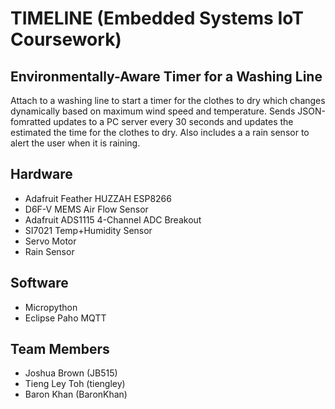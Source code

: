# TIMELINE (Embedded Systems IoT Coursework)

## Environmentally-Aware Timer for a Washing Line

Attach to a washing line to start a timer for the clothes to dry which changes dynamically based on maximum wind speed and temperature. Sends JSON-fomratted updates to a PC server every 30 seconds and updates the estimated the time for the clothes to dry. Also includes a a rain sensor to alert the user when it is raining.

## Hardware

* Adafruit Feather HUZZAH ESP8266
* D6F-V MEMS Air Flow Sensor
* Adafruit ADS1115 4-Channel ADC Breakout
* SI7021 Temp+Humidity Sensor
* Servo Motor
* Rain Sensor

## Software

* Micropython
* Eclipse Paho MQTT

## Team Members

* Joshua Brown (JB515)
* Tieng Ley Toh (tiengley)
* Baron Khan (BaronKhan)